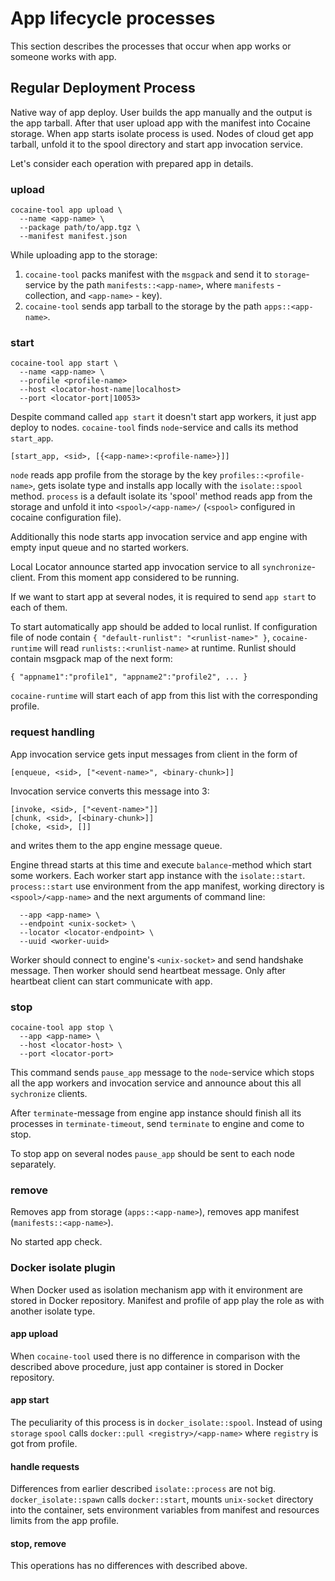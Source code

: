 # App lifecycle processes

This section describes the processes that occur when app works or someone works with app.

## Regular Deployment Process

Native way of app deploy.
User builds the app manually and the output is the app tarball. After that user upload app with the manifest into Cocaine storage. When app starts isolate process is used. Nodes of cloud get app tarball, unfold it to the spool directory and start app invocation service.

Let's consider each operation with prepared app in details.

### upload
```
cocaine-tool app upload \
  --name <app-name> \
  --package path/to/app.tgz \
  --manifest manifest.json
```

While uploading app to the storage:

1. `cocaine-tool` packs manifest with the `msgpack` and send it to `storage`-service by the path `manifests::<app-name>`, where `manifests` - collection, and
`<app-name>` - key).
1. `cocaine-tool` sends app tarball to the storage by the path `apps::<app-name>`.

### start
```
cocaine-tool app start \
  --name <app-name> \
  --profile <profile-name>
  --host <locator-host-name|localhost>
  --port <locator-port|10053>
```

Despite command called `app start` it doesn't start app workers, it just app deploy to nodes. `cocaine-tool` finds `node`-service and calls its method `start_app`.

```
[start_app, <sid>, [{<app-name>:<profile-name>}]]
```

`node` reads app profile from the storage by the key `profiles::<profile-name>`, gets isolate type and installs app locally with the `isolate::spool` method. `process` is a default isolate its 'spool' method reads app from the storage and unfold it into `<spool>/<app-name>/` (`<spool>` configured in cocaine configuration file). 

Additionally this node starts app invocation service and app engine with empty input queue and no started workers.

Local Locator announce started app invocation service to all `synchronize`-client. From this moment app considered to be running.

If we want to start app at several nodes, it is required to send `app start` to each of them.

To start automatically app should be added to local runlist. If configuration file of node contain `{ "default-runlist": "<runlist-name>" }`,
`cocaine-runtime` will read `runlists::<runlist-name>` at runtime. Runlist should contain msgpack map of the next form:

```
{ "appname1":"profile1", "appname2":"profile2", ... }
```

`cocaine-runtime` will start each of app from this list with the corresponding profile.

### request handling
App invocation service gets input messages from client in the form of

```
[enqueue, <sid>, ["<event-name>", <binary-chunk>]]
```

Invocation service converts this message into 3:

```
[invoke, <sid>, ["<event-name>"]]
[chunk, <sid>, [<binary-chunk>]]
[choke, <sid>, []]
```

and writes them to the app engine message queue.

Engine thread starts at this time and execute `balance`-method which start some workers. Each worker start app instance with the `isolate::start`. `process::start` use environment from the app manifest, working directory is `<spool>/<app-name>` and the next arguments of command line:

```
  --app <app-name> \
  --endpoint <unix-socket> \
  --locator <locator-endpoint> \
  --uuid <worker-uuid>
```

Worker should connect to engine's `<unix-socket>` and send handshake message. Then worker should send heartbeat message. Only after heartbeat client can start communicate with app.

### stop
```
cocaine-tool app stop \
  --app <app-name> \
  --host <locator-host> \ 
  --port <locator-port>
```

This command sends `pause_app` message to the `node`-service which stops all the app workers and invocation service and announce about this all `sychronize` clients.

After `terminate`-message from engine app instance should finish all its processes in `terminate-timeout`, send `terminate` to engine and come to stop.

To stop app on several nodes `pause_app` should be sent to each node separately.

### remove

Removes app from storage (`apps::<app-name>`), removes app manifest (`manifests::<app-name>`). 

No started app check.

### Docker isolate plugin

When Docker used as isolation mechanism app with it environment are stored in Docker repository. Manifest and profile of app play the role as with another isolate type.

#### app upload

When `cocaine-tool` used there is no difference in comparison with the described above procedure, just app container is stored in Docker repository.

#### app start

The peculiarity of this process is in `docker_isolate::spool`. Instead of using `storage` `spool` calls `docker::pull <registry>/<app-name>` where `registry` is got from profile.

#### handle requests

Differences from earlier described `isolate::process` are not big. `docker_isolate::spawn` calls `docker::start`, mounts `unix-socket` directory into the container, sets environment variables from manifest and resources limits from the app profile.

#### stop, remove
This operations has no differences with described above.
